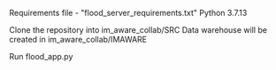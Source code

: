 Requirements file - "flood_server_requirements.txt"
Python 3.7.13

Clone the repository into im_aware_collab/SRC
Data warehouse will be created in im_aware_collab/IMAWARE

Run flood_app.py
